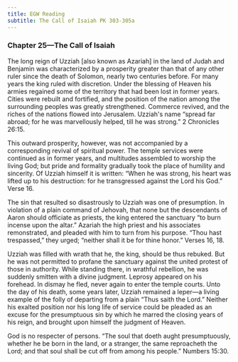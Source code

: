 ```yaml
---
title: EGW Reading
subtitle: The Call of Isaiah PK 303-305a
---
```


### Chapter 25—The Call of Isaiah

The long reign of Uzziah \[also known as Azariah\] in the land of Judah and Benjamin was characterized by a prosperity greater than that of any other ruler since the death of Solomon, nearly two centuries before. For many years the king ruled with discretion. Under the blessing of Heaven his armies regained some of the territory that had been lost in former years. Cities were rebuilt and fortified, and the position of the nation among the surrounding peoples was greatly strengthened. Commerce revived, and the riches of the nations flowed into Jerusalem. Uzziah's name “spread far abroad; for he was marvellously helped, till he was strong.” 2 Chronicles 26:15.

This outward prosperity, however, was not accompanied by a corresponding revival of spiritual power. The temple services were continued as in former years, and multitudes assembled to worship the living God; but pride and formality gradually took the place of humility and sincerity. Of Uzziah himself it is written: “When he was strong, his heart was lifted up to his destruction: for he transgressed against the Lord his God.” Verse 16.

The sin that resulted so disastrously to Uzziah was one of presumption. In violation of a plain command of Jehovah, that none but the descendants of Aaron should officiate as priests, the king entered the sanctuary “to burn incense upon the altar.” Azariah the high priest and his associates remonstrated, and pleaded with him to turn from his purpose. “Thou hast trespassed,” they urged; “neither shall it be for thine honor.” Verses 16, 18.

Uzziah was filled with wrath that he, the king, should be thus rebuked. But he was not permitted to profane the sanctuary against the united protest of those in authority. While standing there, in wrathful rebellion, he was suddenly smitten with a divine judgment. Leprosy appeared on his forehead. In dismay he fled, never again to enter the temple courts. Unto the day of his death, some years later, Uzziah remained a leper—a living example of the folly of departing from a plain “Thus saith the Lord.” Neither his exalted position nor his long life of service could be pleaded as an excuse for the presumptuous sin by which he marred the closing years of his reign, and brought upon himself the judgment of Heaven.

God is no respecter of persons. “The soul that doeth aught presumptuously, whether he be born in the land, or a stranger, the same reproacheth the Lord; and that soul shall be cut off from among his people.” Numbers 15:30.
